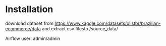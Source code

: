 # Installation
download dataset from https://www.kaggle.com/datasets/olistbr/brazilian-ecommerce/data and extract csv filesto /source_data/ 

Airflow user: admin/admin